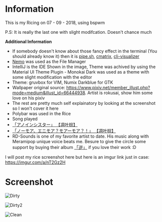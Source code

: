 # Information
This is my Ricing on 07 - 09 - 2018, using bspwm

P.S: It is really the last one with slight modifcation. Doesn't chance much

**Additional Information**
* If somebody doesn't know about those fancy effect in the terminal (You should already know it) then it is [pipe.sh](https://github.com/pipeseroni/pipes.sh), [cmatrix](https://github.com/abishekvashok/cmatrix), [cli-visualizer](https://github.com/dpayne/cli-visualizer)
* [Nemo](https://github.com/linuxmint/nemo) was used as the File Manager
* IntelliJ is the IDE Shown in the image, Theme was achived by using the Material UI Theme Plugin - Monokai Dark was used as a theme with some slight modification with the editor
* Theme: gruvbox for VIM, Numix Darkblue for GTK
* Wallpaper original source: https://www.pixiv.net/member_illust.php?mode=medium&illust_id=66444938. Artist is rokusai, show him some love on his pixiv
* The rest are pretty much self explainatory by looking at the screenshot so I won't cover it here
* Polybar was used in the Rice
* Song played
* [「アノインシスター」 【凋叶棕】](https://www.youtube.com/watch?v=FPGZsAG7G3Y)
* [「ノーモア、エニモア？モアーモア？！」 【凋叶棕】](https://www.youtube.com/watch?v=K1fAY3Q7xOQ)
* RD-Sounds is one of my favorite artist to date. His music along with Meramipop unique voice beats me. Besure to give the circle some support by buying their album [「逆」](http://www.rd-sounds.com/c94_seal_inside.html) if you love their work :D

I will post my rice screenshot here but here is an imgur link just in case: https://imgur.com/a/nT2Gz2H

# Screenshot

![Dirty](https://i.imgur.com/o4Ih5YM.png)

![Dirty2](https://i.imgur.com/o1MMWwC.png)

![Clean](https://i.imgur.com/o4Ih5YM.png)

